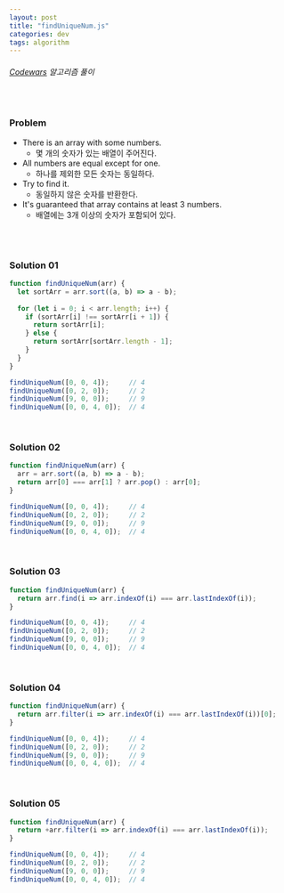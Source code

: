 ```yaml
---
layout: post
title: "findUniqueNum.js"
categories: dev
tags: algorithm
---
```


###### [Codewars](https://www.codewars.com) 알고리즘 풀이

<br>

### Problem

- There is an array with some numbers.
  - 몇 개의 숫자가 있는 배열이 주어진다.
- All numbers are equal except for one.
  - 하나를 제외한 모든 숫자는 동일하다.
- Try to find it.
  - 동일하지 않은 숫자를 반환한다.
- It's guaranteed that array contains at least 3 numbers.
  - 배열에는 3개 이상의 숫자가 포함되어 있다.

<br>

<br>

### Solution 01

```js
function findUniqueNum(arr) {
  let sortArr = arr.sort((a, b) => a - b);
  
  for (let i = 0; i < arr.length; i++) {
    if (sortArr[i] !== sortArr[i + 1]) {
      return sortArr[i];
    } else {
      return sortArr[sortArr.length - 1];
    }
  }
}

findUniqueNum([0, 0, 4]);     // 4
findUniqueNum([0, 2, 0]);     // 2
findUniqueNum([9, 0, 0]);     // 9
findUniqueNum([0, 0, 4, 0]);  // 4
```

<br>

### Solution 02

```js
function findUniqueNum(arr) {
  arr = arr.sort((a, b) => a - b);
  return arr[0] === arr[1] ? arr.pop() : arr[0];
}

findUniqueNum([0, 0, 4]);     // 4
findUniqueNum([0, 2, 0]);     // 2
findUniqueNum([9, 0, 0]);     // 9
findUniqueNum([0, 0, 4, 0]);  // 4
```

<br>

### Solution 03

```js
function findUniqueNum(arr) {
  return arr.find(i => arr.indexOf(i) === arr.lastIndexOf(i));
}

findUniqueNum([0, 0, 4]);     // 4
findUniqueNum([0, 2, 0]);     // 2
findUniqueNum([9, 0, 0]);     // 9
findUniqueNum([0, 0, 4, 0]);  // 4
```

<br>

### Solution 04

```js
function findUniqueNum(arr) {
  return arr.filter(i => arr.indexOf(i) === arr.lastIndexOf(i))[0];
}

findUniqueNum([0, 0, 4]);     // 4
findUniqueNum([0, 2, 0]);     // 2
findUniqueNum([9, 0, 0]);     // 9
findUniqueNum([0, 0, 4, 0]);  // 4
```

<br>

### Solution 05

```js
function findUniqueNum(arr) {
  return +arr.filter(i => arr.indexOf(i) === arr.lastIndexOf(i));
}

findUniqueNum([0, 0, 4]);     // 4
findUniqueNum([0, 2, 0]);     // 2
findUniqueNum([9, 0, 0]);     // 9
findUniqueNum([0, 0, 4, 0]);  // 4
```

<br>

<br>